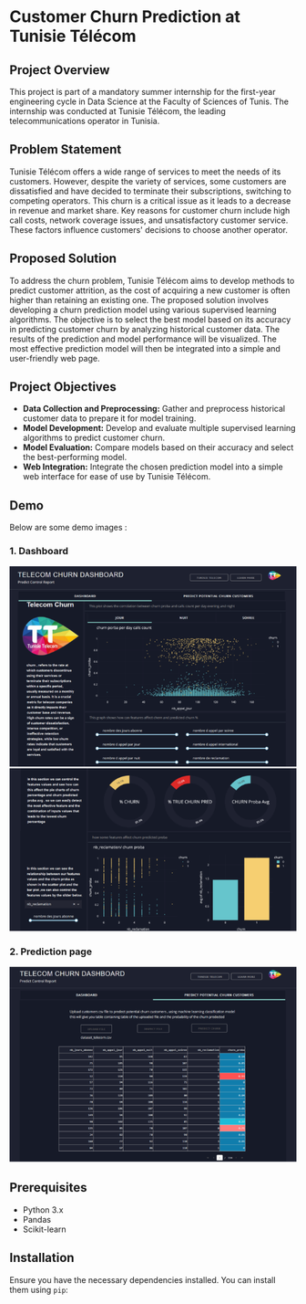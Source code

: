 # Customer Churn Prediction at Tunisie Télécom

## Project Overview

This project is part of a mandatory summer internship for the first-year engineering cycle in Data Science at the Faculty of Sciences of Tunis. The internship was conducted at Tunisie Télécom, the leading telecommunications operator in Tunisia.

## Problem Statement

Tunisie Télécom offers a wide range of services to meet the needs of its customers. However, despite the variety of services, some customers are dissatisfied and have decided to terminate their subscriptions, switching to competing operators. This churn is a critical issue as it leads to a decrease in revenue and market share. Key reasons for customer churn include high call costs, network coverage issues, and unsatisfactory customer service. These factors influence customers' decisions to choose another operator.

## Proposed Solution

To address the churn problem, Tunisie Télécom aims to develop methods to predict customer attrition, as the cost of acquiring a new customer is often higher than retaining an existing one. The proposed solution involves developing a churn prediction model using various supervised learning algorithms. The objective is to select the best model based on its accuracy in predicting customer churn by analyzing historical customer data. The results of the prediction and model performance will be visualized. The most effective prediction model will then be integrated into a simple and user-friendly web page.

## Project Objectives

- **Data Collection and Preprocessing:** Gather and preprocess historical customer data to prepare it for model training.
- **Model Development:** Develop and evaluate multiple supervised learning algorithms to predict customer churn.
- **Model Evaluation:** Compare models based on their accuracy and select the best-performing model.
- **Web Integration:** Integrate the chosen prediction model into a simple web interface for ease of use by Tunisie Télécom.


## Demo

Below are some demo images :

### 1. Dashboard
![Dashboard](./im1.png)
![Dashboard](./im3.png)
### 2. Prediction page
![Dashboard](./im2.png)



## Prerequisites

- Python 3.x
- Pandas
- Scikit-learn

## Installation

Ensure you have the necessary dependencies installed. You can install them using `pip`:

